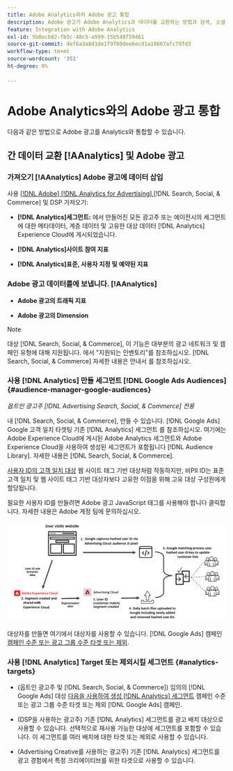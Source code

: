 ```yaml
---
title: Adobe Analytics와의 Adobe 광고 통합
description: Adobe 광고가 Adobe Analytics과 데이터를 교환하는 방법과 검색, 소셜 및 상거래 내에서 데이터를 사용하는 방법에 대해 알아봅니다.
feature: Integration with Adobe Analytics
exl-id: 5b0ecb82-fb5c-48c5-a599-15b548f59461
source-git-commit: def6a3a8d1de1f9f80dee6ecd1a18667afc79fd3
workflow-type: tm+mt
source-wordcount: '351'
ht-degree: 0%

---
```


# Adobe Analytics와의 Adobe 광고 통합

다음과 같은 방법으로 Adobe 광고를 Analytics와 통합할 수 있습니다.

## 간 데이터 교환 [!AAnalytics] 및 Adobe 광고

### 가져오기 [!AAnalytics] Adobe 광고에 데이터 삽입

사용 [[!DNL Adobe] [!DNL Analytics for Advertising]](/help/integrations/analytics/overview.md),[!DNL Search, Social, & Commerce] 및 DSP 가져오기:

* **[!DNL Analytics]세그먼트:**  에서 만들어진 모든 광고주 또는 에이전시의 세그먼트에 대한 메타데이터, 계층 데이터 및 고유한 대상 데이터 [!DNL Analytics] Experience Cloud에 게시되었습니다.

* **[!DNL Analytics]사이트 참여 지표**

* **[!DNL Analytics]표준, 사용자 지정 및 예약된 지표**

### Adobe 광고 데이터를에 보냅니다. [!AAnalytics]

* **Adobe 광고의 트래픽 지표**

* **Adobe 광고의 Dimension**

>[!NOTE]
>
>대상 [!DNL Search, Social, & Commerce], 이 기능은 대부분의 광고 네트워크 및 캠페인 유형에 대해 지원됩니다. 에서 &quot;지원되는 인벤토리&quot;를 참조하십시오. [!DNL Search, Social, & Commerce] 자세한 내용은 안내서 를 참조하십시오.<!-- add link when that's published in ExL -->

### 사용 [!DNL Analytics] 만들 세그먼트 [!DNL Google Ads Audiences] {#audience-manager-google-audiences}

*옵트인 광고주 [!DNL Advertising Search, Social, & Commerce] 전용*

<!-- Verify all -->

내 [!DNL Search, Social, & Commerce], 만들 수 있습니다. [!DNL Google Ads] Google 고객 일치 타겟팅 기존 [!DNL Analytics] 세그먼트 를 참조하십시오. 여기에는 Adobe Experience Cloud에 게시된 Adobe Analytics 세그먼트와 Adobe Experience Cloud을 사용하여 생성된 세그먼트가 포함됩니다 [!DNL Audience Library]. 자세한 내용은 [!DNL Search, Social, & Commerce].

[사용자 ID의 고객 일치 대상](https://support.google.com/google-ads/answer/9199250) 웹 사이트 태그 기반 대상처럼 작동하지만, 비PII ID는 표준 고객 일치 및 웹 사이트 태그 기반 대상자보다 고유한 이점을 위해 고유 대상 구성원에게 할당됩니다.

필요한 사용자 ID를 만들려면 Adobe 광고 JavaScript 태그를 사용해야 합니다 <!-- with a user ID parameter -->클릭합니다. 자세한 내용은 Adobe 계정 팀에 문의하십시오.

![세그먼트 생성 프로세스](/help/integrations/assets/ad_search_user_id_pic.png)

대상자를 만들면 여기에서 대상자를 사용할 수 있습니다. [!DNL Google Ads] 캠페인 [캠페인 수준 또는 광고 그룹 수준 타겟 또는 제외](#audience-manager-targets).

### 사용 [!DNL Analytics] Target 또는 제외시킬 세그먼트 {#analytics-targets}

* (옵트인 광고주 및 [!DNL Search, Social, & Commerce]) 임의의 [!DNL Google Ads] 대상 [다음을 사용하여 생성 [!DNL Analytics] 세그먼트](#audience-manager-google-audiences) 캠페인 수준 또는 광고 그룹 수준 타겟 또는 제외 [!DNL Google Ads] 캠페인.

* (DSP을 사용하는 광고주) 기존 [!DNL Analytics] 세그먼트를 광고 배치 대상으로 사용할 수 있습니다. 선택적으로 재사용 가능한 대상에 세그먼트를 포함할 수 있습니다. 이 세그먼트를 여러 배치에 대한 타겟 또는 제외로 사용할 수 있습니다.

* (Advertising Creative를 사용하는 광고주) 기존 [!DNL Analytics] 세그먼트를 광고 경험에서 특정 크리에이티브를 위한 타겟으로 사용할 수 있습니다.
